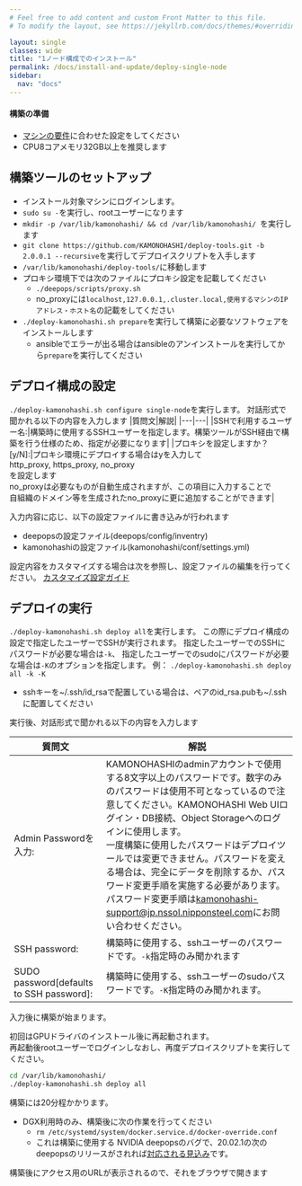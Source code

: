 ```yaml
---
# Feel free to add content and custom Front Matter to this file.
# To modify the layout, see https://jekyllrb.com/docs/themes/#overriding-theme-defaults

layout: single
classes: wide
title: "1ノード構成でのインストール"
permalink: /docs/install-and-update/deploy-single-node
sidebar:
  nav: "docs"
---
```


#### 構築の準備
* [マシンの要件](/prerequisite)に合わせた設定をしてください
* CPU8コアメモリ32GB以上を推奨します


## 構築ツールのセットアップ
* インストール対象マシンにログインします。
* `sudo su -`を実行し、rootユーザーになります
* `mkdir -p /var/lib/kamonohashi/ && cd /var/lib/kamonohashi/ `を実行します
* `git clone https://github.com/KAMONOHASHI/deploy-tools.git -b 2.0.0.1 --recursive`を実行してデプロイスクリプトを入手します
* `/var/lib/kamonohashi/deploy-tools/`に移動します
* プロキシ環境下では次のファイルにプロキシ設定を記載してください
  * `./deepops/scripts/proxy.sh`
  * no_proxyには`localhost,127.0.0.1,.cluster.local,使用するマシンのIPアドレス・ホスト名`の記載をしてください
* `./deploy-kamonohashi.sh prepare`を実行して構築に必要なソフトウェアをインストールします
  * ansibleでエラーが出る場合はansibleのアンインストールを実行してから`prepare`を実行してください

## デプロイ構成の設定 
`./deploy-kamonohashi.sh configure single-node`を実行します。
対話形式で聞かれる以下の内容を入力します
|質問文|解説|
|---|---|
|SSHで利用するユーザー名:|構築時に使用するSSHユーザーを指定します。構築ツールがSSH経由で構築を行う仕様のため、指定が必要になります|
|プロキシを設定しますか？ [y/N]:|プロキシ環境にデプロイする場合はyを入力して<br> http_proxy, https_proxy, no_proxy<br>を設定します<br>no_proxyは必要なものが自動生成されますが、この項目に入力することで<br>自組織のドメイン等を生成されたno_proxyに更に追加することができます|

入力内容に応じ、以下の設定ファイルに書き込みが行われます
* deepopsの設定ファイル(deepops/config/inventry)
* kamonohashiの設定ファイル(kamonohashi/conf/settings.yml)

設定内容をカスタマイズする場合は次を参照し、設定ファイルの編集を行ってください。
[カスタマイズ設定ガイド](/docs/install-and-update/customize-2x)

## デプロイの実行
`./deploy-kamonohashi.sh deploy all`を実行します。
この際にデプロイ構成の設定で指定したユーザーでSSHが実行されます。
指定したユーザーでのSSHにパスワードが必要な場合は`-k`、
指定したユーザーでのsudoにパスワードが必要な場合は`-K`のオプションを指定します。
例： `./deploy-kamonohashi.sh deploy all -k -K`

* sshキーを~/.ssh/id_rsaで配置している場合は、ペアのid_rsa.pubも~/.sshに配置してください

実行後、対話形式で聞かれる以下の内容を入力します


|質問文|解説|
|---|---|
|Admin Passwordを入力:|KAMONOHASHIのadminアカウントで使用する8文字以上のパスワードです。数字のみのパスワードは使用不可となっているので注意してください。KAMONOHASHI Web UIログイン・DB接続、Object Storageへのログインに使用します。<br>一度構築に使用したパスワードはデプロイツールでは変更できません。パスワードを変える場合は、完全にデータを削除するか、パスワード変更手順を実施する必要があります。パスワード変更手順は[kamonohashi-support@jp.nssol.nipponsteel.com](mailto:kamonohashi-support@jp.nssol.nipponsteel.com)にお問い合わせください。|
|SSH password: |構築時に使用する、sshユーザーのパスワードです。`-k`指定時のみ聞かれます|
|SUDO password[defaults to SSH password]: |構築時に使用する、sshユーザーのsudoパスワードです。`-K`指定時のみ聞かれます。|

入力後に構築が始まります。

初回はGPUドライバのインストール後に再起動されます。  
再起動後rootユーザーでログインしなおし、再度デプロイスクリプトを実行してください。
```bash
cd /var/lib/kamonohashi/
./deploy-kamonohashi.sh deploy all
```
構築には20分程かかります。

* DGX利用時のみ、構築後に次の作業を行ってください
  * `rm /etc/systemd/system/docker.service.d/docker-override.conf`
  * これは構築に使用する NVIDIA deepopsのバグで、20.02.1の次のdeepopsのリリースがされれば[対応される見込み](https://github.com/NVIDIA/deepops/commit/980cfe42685e17f0d3688fe50b1939aeaa51f314#diff-25c48ad81ab2a8e8c03e25d8d023bc1c)です。

構築後にアクセス用のURLが表示されるので、それをブラウザで開きます